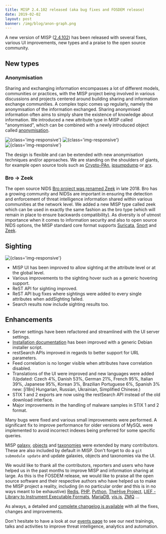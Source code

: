 ```yaml
---
title: MISP 2.4.102 released (aka bug fixes and FOSDEM release)
date: 2019-02-02
layout: post
banner: /img/blog/anon-graph.png
---
```


A new version of MISP ([2.4.102](https://github.com/MISP/MISP/tree/v2.4.102)) has been released with several fixes, various UI improvements, new types and a praise to the open source community.

## New types

### Anonymisation

Sharing and exchanging information encompasses a lot of different models, communities or practices, with the MISP project being involved in various discussions and projects centered around building sharing and information exchange communities. A complex topic comes up regularly, namely the anonymisation of the information exchanged. Sharing anonymised information often aims to simply share the existence of knowledge about information. We introduced a new attribute type in MISP called "anonymised", which can be combined with a newly introduced object called [anonymisation](/objects.html#_anonymisation).

![](/img/blog/anon-graph.png "{class='img-responsive'}")
![](/img/blog/anon2.png "{class='img-responsive'}")
![](/img/blog/anonymisation.png "{class='img-responsive'}")

The design is flexible and can be extended with new anonymisation techniques and/or approaches. We are standing on the shoulders of giants, for example open source tools such as [Crypto-PAn](https://www.cc.gatech.edu/computing/Networking/projects/cryptopan/), [ipsumpdump](https://github.com/kohler/ipsumdump) or [arx](https://arx.deidentifier.org/).

### Bro -> Zeek

The open source NIDS [Bro project was renamed Zeek](https://blog.zeek.org/2018/10/renaming-bro-project_11.html) in late 2018. Bro has a growing community and NIDSs are important in ensuring the detection and enforcement of threat intelligence information shared within various communities at the network level. We added a new MISP type called zeek which can be used in exactly the same fashion as the bro type (which will remain in place to ensure backwards compatibility). As diversity is of utmost importance when it comes to information security and also to open source NIDS options, the MISP standard core format supports [Suricata](https://suricata-ids.org/), [Snort](https://www.snort.org/) and [Zeek](https://www.zeek.org/).


## Sighting

![](/img/blog/sighting-UI.png "{class='img-responsive'}")

- MISP UI has been improved to allow sighting at the attribute level or at the global level.
- Various improvements to the sighting hover such as a generic hovering support.
- ReST API for sighting improved.
- ReST API bug fixes where sightings were added to every single attributes when addSighting failed.
- Search results now include sighting results too.

## Enhancements

- Server settings have been refactored and streamlined with the UI server settings.
- [Installation documentation](https://misp.github.io/MISP/) has been improved with a generic Debian installer script.
- restSearch APIs improved in regards to better support for URL parameters.
- Feed correlation is no longer visible when attributes have correlation disabled.
- Translations of the UI were improved and new languages were added (Updated: Czech 4%, Danish 53%, German 21%, French 95%, Italian 39%, Japanese 95%, Korean 3%, Brazilian Portuguese 6%, Spanish 3% new: [i18n] Hungarian, Russian, Ukrainian, Simplified Chinese.)
- STIX 1 and 2 exports are now using the restSearch API instead of the old download interface.
- Major improvements in the handling of malware samples in STIX 1 and 2 format.

Many bugs were fixed and various small improvements were performed. A significant fix to improve performance for older versions of MySQL were implemented to avoid incorrect indexes being preferred for some specific queries.

MISP [galaxy](/galaxy.pdf), [objects](/objects.pdf) and [taxonomies](/taxonomies.pdf) were extended by many contributors. These are also included by default in MISP. Don't forget to do a `git submodule update` and update galaxies, objects and taxonomies via the UI.

We would like to thank all the contributors, reporters and users who have helped us in the past months to improve MISP and information sharing at large. As this is the FOSDEM release, we would like to praise all the open source software and their respective authors who have helped us to make the MISP project a reality, including (in no particular order and this is in no ways meant to be exhaustive) [Redis](https://redis.io/), [PHP](http://php.net/), [Python](https://www.python.org/), [TheHive Project](https://thehive-project.org/), [LIEF - Library to Instrument Executable Formats](https://lief.quarkslab.com/), [MariaDB](https://mariadb.org/), [vis.js](http://visjs.org/index.html), [ZMQ](http://zeromq.org/) ...

As always, a detailed and [complete changelog is available](http://www.misp-project.org/Changelog.txt) with all the fixes, changes and improvements.

Don't hesitate to have a look at our [events page](http://www.misp-project.org/events/) to see our next trainings, talks and activities to improve threat intelligence, analytics and automation.

